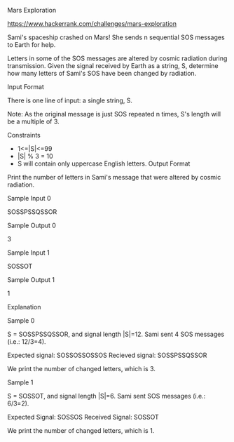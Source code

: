 Mars Exploration

https://www.hackerrank.com/challenges/mars-exploration

Sami's spaceship crashed on Mars! She sends n sequential SOS messages to Earth for help.

Letters in some of the SOS messages are altered by cosmic radiation during transmission. 
Given the signal received by Earth as a string, S, determine how many letters of Sami's SOS have been changed by radiation.

Input Format

There is one line of input: a single string, S.

Note: As the original message is just SOS repeated n times, S's length will be a multiple of 3.


Constraints
* 1<=|S|<=99
* |S| % 3 = 10
* S will contain only uppercase English letters.
Output Format

Print the number of letters in Sami's message that were altered by cosmic radiation.

Sample Input 0

SOSSPSSQSSOR

Sample Output 0

3

Sample Input 1

SOSSOT

Sample Output 1

1

Explanation

Sample 0

S = SOSSPSSQSSOR, and signal length |S|=12. Sami sent 4 SOS messages (i.e.: 12/3=4).

Expected signal: SOSSOSSOSSOS
Recieved signal: SOSSPSSQSSOR

We print the number of changed letters, which is 3.

Sample 1

S = SOSSOT, and signal length |S|=6. Sami sent  SOS messages (i.e.: 6/3=2).

Expected Signal: SOSSOS 
Received Signal: SOSSOT

We print the number of changed letters, which is 1.
